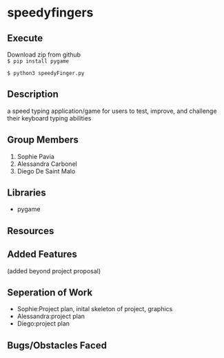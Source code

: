 # speedyfingers

## Execute
Download zip from github  
`$ pip install pygame`

`$ python3 speedyFinger.py`


## Description
a speed typing application/game for users to test, improve, and challenge their keyboard typing abilities 

## Group Members
1. Sophie Pavia
2. Alessandra Carbonel
3. Diego De Saint Malo

## Libraries
- pygame

## Resources

## Added Features 
(added beyond project proposal)

## Seperation of Work
- Sophie:Project plan, inital skeleton of project, graphics
- Alessandra:project plan
- Diego:project plan

## Bugs/Obstacles Faced

